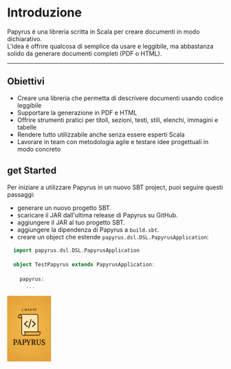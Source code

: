 # Introduzione

Papyrus è una libreria scritta in Scala per creare documenti in modo dichiarativo.  
L’idea è offrire qualcosa di semplice da usare e leggibile, ma abbastanza solido da generare documenti completi (PDF o HTML).

---

## Obiettivi

- Creare una libreria che permetta di descrivere documenti usando codice leggibile
- Supportare la generazione in PDF e HTML
- Offrire strumenti pratici per titoli, sezioni, testi, stili, elenchi, immagini e tabelle
- Rendere tutto utilizzabile anche senza essere esperti Scala
- Lavorare in team con metodologia agile e testare idee progettuali in modo concreto

## get Started

Per iniziare a utilizzare Papyrus in un nuovo SBT project, puoi seguire questi passaggi:

- generare un nuovo progetto SBT.
- scaricare il JAR dall'ultima release di Papyrus su GitHub.
- aggiungere il JAR al tuo progetto SBT.
- aggiungere la dipendenza di Papyrus a `build.sbt`.
- creare un object che estende `papyrus.dsl.DSL.PapyrusApplication`:

```scala
  import papyrus.dsl.DSL.PapyrusApplication

  object TestPapyrus extends PapyrusApplication:

    papyrus:
      ...
```


<img src="../diagram/PapyrusLogo.png" alt="Logo di Papyrus" width="102" />
